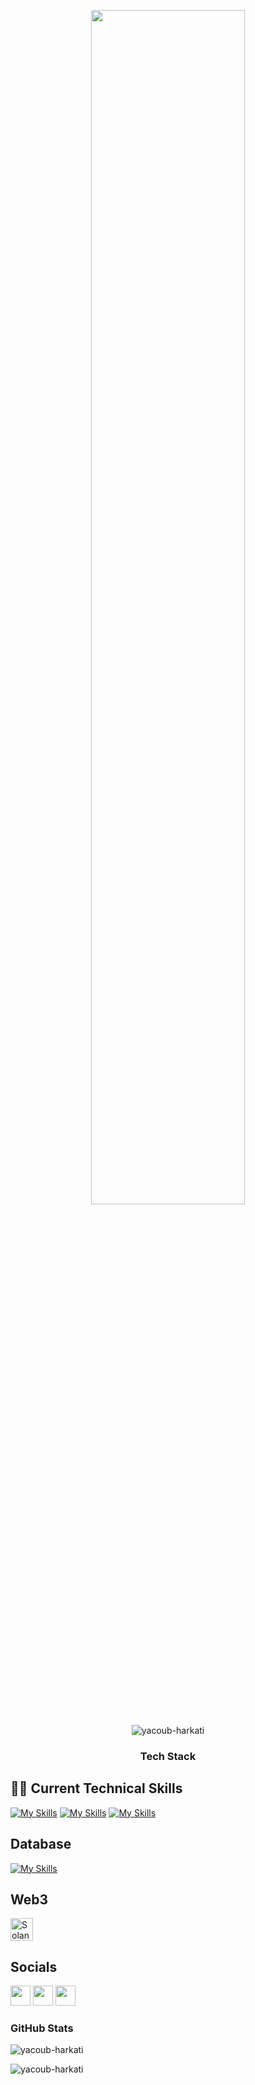 <p align="center"><img src="https://media.tenor.com/qA9u4ETE66MAAAAS/hello-there-kenobi.gif" width="70%"/></p>

<p align="center"> <img src="https://komarev.com/ghpvc/?username=yacoub-harkati&label=Profile%20views&color=0e75b6&style=flat" alt="yacoub-harkati" /> </p>

<h3 align="center">Tech Stack</h3>

## 🧑‍💻 Current Technical Skills

[![My Skills](https://skillicons.dev/icons?i=js,ts,c,py,rust)](https://skillicons.dev)
[![My Skills](https://skillicons.dev/icons?i=react,nextjs,html,css,sass,tailwind,bootstrap,materialui,redux,webpack,regex)](https://skillicons.dev)
[![My Skills](https://skillicons.dev/icons?i=nodejs,express,graphql,postman)](https://skillicons.dev)

## Database

[![My Skills](https://skillicons.dev/icons?i=mongodb,mysql,sqlite,postgres,firebase,prisma,supabase)](https://skillicons.dev)

## Web3

<p align="left">
<a href="https://solana.com/" target="_blank" rel="noreferrer"><img src="https://raw.githubusercontent.com/danielcranney/readme-generator/main/public/icons/skills/solana-colored.svg" width="36" height="36" alt="Solana" /></a>
</p>

## Socials

<p align="left"> <a href="https://discord.com/users/yacoub#0" target="_blank" rel="noreferrer"><img src="https://raw.githubusercontent.com/danielcranney/readme-generator/main/public/icons/socials/discord.svg" width="32" height="32" /></a>  <a href="https://www.linkedin.com/in/yacoub-harkati/" target="_blank" rel="noreferrer"><img src="https://raw.githubusercontent.com/danielcranney/readme-generator/main/public/icons/socials/linkedin.svg" width="32" height="32" /></a>  <a href="https://www.twitter.com/yacub_sol" target="_blank" rel="noreferrer"><img src="https://raw.githubusercontent.com/danielcranney/readme-generator/main/public/icons/socials/twitter.svg" width="32" height="32" /></a></p>

### GitHub Stats

<p><img src="https://github-readme-stats.vercel.app/api/top-langs?username=yacoub-harkati&show_icons=true&locale=en&layout=compact" alt="yacoub-harkati" /></p>

<p ><img  src="https://github-readme-streak-stats.herokuapp.com/?user=yacoub-harkati&" alt="yacoub-harkati" /></p>
